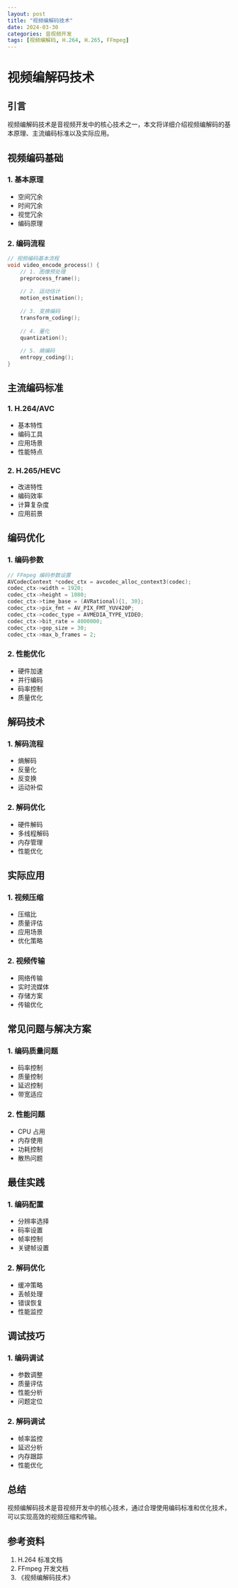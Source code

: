 ```yaml
---
layout: post
title: "视频编解码技术"
date: 2024-03-30
categories: 音视频开发
tags: [视频编解码, H.264, H.265, FFmpeg]
---
```


# 视频编解码技术

## 引言

视频编解码技术是音视频开发中的核心技术之一，本文将详细介绍视频编解码的基本原理、主流编码标准以及实际应用。

## 视频编码基础

### 1. 基本原理
- 空间冗余
- 时间冗余
- 视觉冗余
- 编码原理

### 2. 编码流程
```c
// 视频编码基本流程
void video_encode_process() {
    // 1. 图像预处理
    preprocess_frame();
    
    // 2. 运动估计
    motion_estimation();
    
    // 3. 变换编码
    transform_coding();
    
    // 4. 量化
    quantization();
    
    // 5. 熵编码
    entropy_coding();
}
```

## 主流编码标准

### 1. H.264/AVC
- 基本特性
- 编码工具
- 应用场景
- 性能特点

### 2. H.265/HEVC
- 改进特性
- 编码效率
- 计算复杂度
- 应用前景

## 编码优化

### 1. 编码参数
```c
// FFmpeg 编码参数设置
AVCodecContext *codec_ctx = avcodec_alloc_context3(codec);
codec_ctx->width = 1920;
codec_ctx->height = 1080;
codec_ctx->time_base = (AVRational){1, 30};
codec_ctx->pix_fmt = AV_PIX_FMT_YUV420P;
codec_ctx->codec_type = AVMEDIA_TYPE_VIDEO;
codec_ctx->bit_rate = 4000000;
codec_ctx->gop_size = 30;
codec_ctx->max_b_frames = 2;
```

### 2. 性能优化
- 硬件加速
- 并行编码
- 码率控制
- 质量优化

## 解码技术

### 1. 解码流程
- 熵解码
- 反量化
- 反变换
- 运动补偿

### 2. 解码优化
- 硬件解码
- 多线程解码
- 内存管理
- 性能优化

## 实际应用

### 1. 视频压缩
- 压缩比
- 质量评估
- 应用场景
- 优化策略

### 2. 视频传输
- 网络传输
- 实时流媒体
- 存储方案
- 传输优化

## 常见问题与解决方案

### 1. 编码质量问题
- 码率控制
- 质量控制
- 延迟控制
- 带宽适应

### 2. 性能问题
- CPU 占用
- 内存使用
- 功耗控制
- 散热问题

## 最佳实践

### 1. 编码配置
- 分辨率选择
- 码率设置
- 帧率控制
- 关键帧设置

### 2. 解码优化
- 缓冲策略
- 丢帧处理
- 错误恢复
- 性能监控

## 调试技巧

### 1. 编码调试
- 参数调整
- 质量评估
- 性能分析
- 问题定位

### 2. 解码调试
- 帧率监控
- 延迟分析
- 内存跟踪
- 性能优化

## 总结

视频编解码技术是音视频开发中的核心技术，通过合理使用编码标准和优化技术，可以实现高效的视频压缩和传输。

## 参考资料
1. H.264 标准文档
2. FFmpeg 开发文档
3. 《视频编解码技术》 
